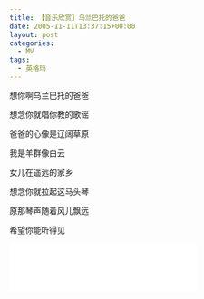 ```yaml
---
title: 【音乐欣赏】乌兰巴托的爸爸
date: 2005-11-11T13:37:15+00:00
layout: post
categories:
  - MV
tags:
  - 英格玛
---
```


想你啊乌兰巴托的爸爸

想念你就唱你教的歌谣

爸爸的心像是辽阔草原

我是羊群像白云

女儿在遥远的家乡

想念你就拉起这马头琴

原那琴声随着风儿飘远

希望你能听得见

<iframe frameborder="no" border="0" marginwidth="0" marginheight="0" width=330 height=86 src="//music.163.com/outchain/player?type=2&id=318929&auto=1&height=66"></iframe>